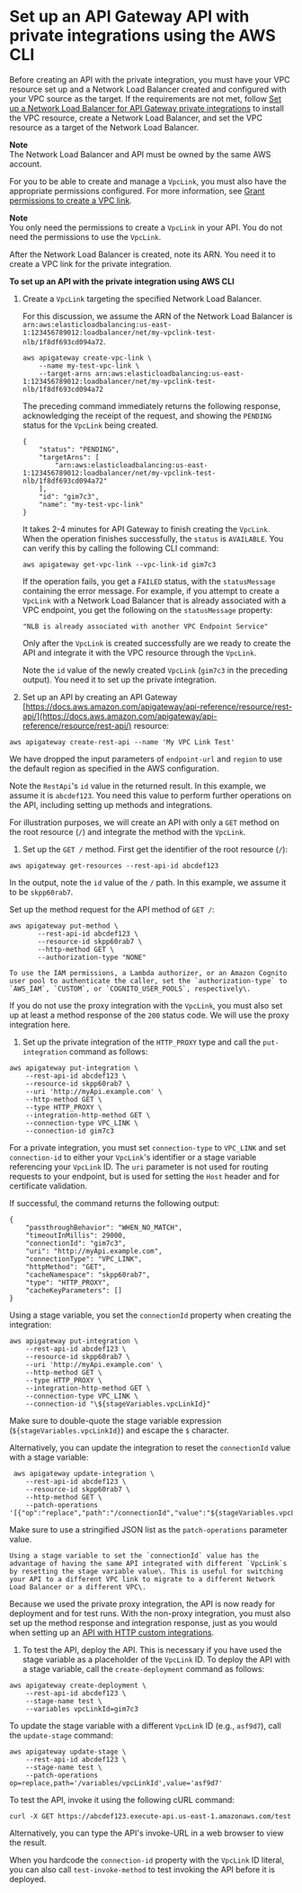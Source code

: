 # Set up an API Gateway API with private integrations using the AWS CLI<a name="set-up-api-with-vpclink-cli"></a>

Before creating an API with the private integration, you must have your VPC resource set up and a Network Load Balancer created and configured with your VPC source as the target\. If the requirements are not met, follow [Set up a Network Load Balancer for API Gateway private integrations](set-up-nlb-for-vpclink-using-console.md) to install the VPC resource, create a Network Load Balancer, and set the VPC resource as a target of the Network Load Balancer\.

**Note**  
The Network Load Balancer and API must be owned by the same AWS account\.

For you to be able to create and manage a `VpcLink`, you must also have the appropriate permissions configured\. For more information, see [Grant permissions to create a VPC link](grant-permissions-to-create-vpclink.md)\.

**Note**  
 You only need the permissions to create a `VpcLink` in your API\. You do not need the permissions to use the `VpcLink`\.

After the Network Load Balancer is created, note its ARN\. You need it to create a VPC link for the private integration\. 

**To set up an API with the private integration using AWS CLI**

1. Create a `VpcLink` targeting the specified Network Load Balancer\. 

   For this discussion, we assume the ARN of the Network Load Balancer is `arn:aws:elasticloadbalancing:us-east-1:123456789012:loadbalancer/net/my-vpclink-test-nlb/1f8df693cd094a72`\. 

   ```
   aws apigateway create-vpc-link \
       --name my-test-vpc-link \
       --target-arns arn:aws:elasticloadbalancing:us-east-1:123456789012:loadbalancer/net/my-vpclink-test-nlb/1f8df693cd094a72
   ```

   The preceding command immediately returns the following response, acknowledging the receipt of the request, and showing the `PENDING` status for the `VpcLink` being created\.

   ```
   {
       "status": "PENDING", 
       "targetArns": [
           "arn:aws:elasticloadbalancing:us-east-1:123456789012:loadbalancer/net/my-vpclink-test-nlb/1f8df693cd094a72"
       ], 
       "id": "gim7c3", 
       "name": "my-test-vpc-link"
   }
   ```

   It takes 2\-4 minutes for API Gateway to finish creating the `VpcLink`\. When the operation finishes successfully, the `status` is `AVAILABLE`\. You can verify this by calling the following CLI command:

   ```
   aws apigateway get-vpc-link --vpc-link-id gim7c3
   ```

   If the operation fails, you get a `FAILED` status, with the `statusMessage` containing the error message\. For example, if you attempt to create a `VpcLink` with a Network Load Balancer that is already associated with a VPC endpoint, you get the following on the `statusMessage` property:

   ```
   "NLB is already associated with another VPC Endpoint Service"
   ```

   Only after the `VpcLink` is created successfully are we ready to create the API and integrate it with the VPC resource through the `VpcLink`\. 

   Note the `id` value of the newly created `VpcLink` \(`gim7c3` in the preceding output\)\. You need it to set up the private integration\.

1.  Set up an API by creating an API Gateway [https://docs.aws.amazon.com/apigateway/api-reference/resource/rest-api/](https://docs.aws.amazon.com/apigateway/api-reference/resource/rest-api/) resource:

   ```
   aws apigateway create-rest-api --name 'My VPC Link Test'
   ```

   We have dropped the input parameters of `endpoint-url` and `region` to use the default region as specified in the AWS configuration\.

   Note the `RestApi`'s `id` value in the returned result\. In this example, we assume it is `abcdef123`\. You need this value to perform further operations on the API, including setting up methods and integrations\. 

   For illustration purposes, we will create an API with only a `GET` method on the root resource \(`/`\) and integrate the method with the `VpcLink`\.

1.  Set up the `GET /` method\. First get the identifier of the root resource \(`/`\):

   ```
   aws apigateway get-resources --rest-api-id abcdef123
   ```

   In the output, note the `id` value of the `/` path\. In this example, we assume it to be `skpp60rab7`\.

   Set up the method request for the API method of `GET /`:

   ```
   aws apigateway put-method \
          --rest-api-id abcdef123 \
          --resource-id skpp60rab7 \
          --http-method GET \
          --authorization-type "NONE"
   ```

    To use the IAM permissions, a Lambda authorizer, or an Amazon Cognito user pool to authenticate the caller, set the `authorization-type` to `AWS_IAM`, `CUSTOM`, or `COGNITO_USER_POOLS`, respectively\.

   If you do not use the proxy integration with the `VpcLink`, you must also set up at least a method response of the `200` status code\. We will use the proxy integration here\.

1.  Set up the private integration of the `HTTP_PROXY` type and call the `put-integration` command as follows: 

   ```
   aws apigateway put-integration \
       --rest-api-id abcdef123 \
       --resource-id skpp60rab7 \
       --uri 'http://myApi.example.com' \
       --http-method GET \
       --type HTTP_PROXY \
       --integration-http-method GET \
       --connection-type VPC_LINK \
       --connection-id gim7c3
   ```

   For a private integration, you must set `connection-type` to `VPC_LINK` and set `connection-id` to either your `VpcLink`'s identifier or a stage variable referencing your `VpcLink` ID\. The `uri` parameter is not used for routing requests to your endpoint, but is used for setting the `Host` header and for certificate validation\.

   If successful, the command returns the following output:

   ```
   {
       "passthroughBehavior": "WHEN_NO_MATCH", 
       "timeoutInMillis": 29000, 
       "connectionId": "gim7c3", 
       "uri": "http://myApi.example.com", 
       "connectionType": "VPC_LINK", 
       "httpMethod": "GET", 
       "cacheNamespace": "skpp60rab7", 
       "type": "HTTP_PROXY", 
       "cacheKeyParameters": []
   }
   ```

   Using a stage variable, you set the `connectionId` property when creating the integration:

   ```
   aws apigateway put-integration \
       --rest-api-id abcdef123 \
       --resource-id skpp60rab7 \
       --uri 'http://myApi.example.com' \
       --http-method GET \
       --type HTTP_PROXY \
       --integration-http-method GET \
       --connection-type VPC_LINK \
       --connection-id "\${stageVariables.vpcLinkId}"
   ```

   Make sure to double\-quote the stage variable expression \(`${stageVariables.vpcLinkId}`\) and escape the `$` character\. 

   Alternatively, you can update the integration to reset the `connectionId` value with a stage variable:

   ```
    aws apigateway update-integration \
       --rest-api-id abcdef123 \
       --resource-id skpp60rab7 \
       --http-method GET \
       --patch-operations '[{"op":"replace","path":"/connectionId","value":"${stageVariables.vpcLinkId}"}]'
   ```

   Make sure to use a stringified JSON list as the `patch-operations` parameter value\.

    Using a stage variable to set the `connectionId` value has the advantage of having the same API integrated with different `VpcLink`s by resetting the stage variable value\. This is useful for switching your API to a different VPC link to migrate to a different Network Load Balancer or a different VPC\.

   Because we used the private proxy integration, the API is now ready for deployment and for test runs\. With the non\-proxy integration, you must also set up the method response and integration response, just as you would when setting up an [API with HTTP custom integrations](api-gateway-create-api-step-by-step.md#api-gateway-create-resource-and-methods)\.

1.  To test the API, deploy the API\. This is necessary if you have used the stage variable as a placeholder of the `VpcLink` ID\. To deploy the API with a stage variable, call the `create-deployment` command as follows:

   ```
   aws apigateway create-deployment \
       --rest-api-id abcdef123 \
       --stage-name test \
       --variables vpcLinkId=gim7c3
   ```

   To update the stage variable with a different `VpcLink` ID \(e\.g\., `asf9d7`\), call the `update-stage` command:

   ```
   aws apigateway update-stage \
       --rest-api-id abcdef123 \
       --stage-name test \
       --patch-operations op=replace,path='/variables/vpcLinkId',value='asf9d7'
   ```

   To test the API, invoke it using the following cURL command:

   ```
   curl -X GET https://abcdef123.execute-api.us-east-1.amazonaws.com/test
   ```

   Alternatively, you can type the API's invoke\-URL in a web browser to view the result\.

   When you hardcode the `connection-id` property with the `VpcLink` ID literal, you can also call `test-invoke-method` to test invoking the API before it is deployed\. 